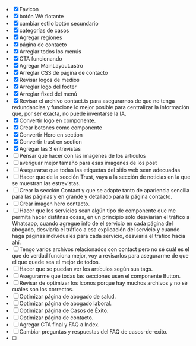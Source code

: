 - [X] Favicon
- [X] botón WA flotante
- [X] cambiar estilo botón secundario
- [X] categorías de casos
- [X] Agregar regiones
- [X] página de contacto
- [X] Arreglar todos los menús
- [X] CTA funcionando
- [X] Agregar MainLayout.astro
- [X] Arreglar CSS de página de contacto
- [X] Revisar logos de medios
- [X] Arreglar logo del footer
- [X] Arreglar fixed del menú
- [X] Revisar el archivo contact.ts para asegurarnos de que no tenga redundancias y funcione lo mejor posible para centralizar la información que, por ser exacta, no puede inventarse la IA.
- [X] Convertir logo en componente.
- [X] Crear botones como componente
- [X] Convertir Hero en section
- [X] Convertir trust en section
- [X] Agregar las 3 entrevistas
- [ ] Pensar qué hacer con las imagenes de los artículos
- [ ] averiguar mejor tamaño para esas imagenes de los post
- [ ] Asegurarse que todas las etiquetas del sitio web sean adecuadas 
- [ ] Hacer que de la sección Trust, vaya a la sección de noticias en la que se muestran las estrevistas.
- [ ] Crear la sección Contact y que se adapte tanto de apariencia sencilla para las páginas y en grande y detallado para la página contacto.
- [ ] Crear imagen hero contacto.
- [ ] Hacer que los servicios sean algún tipo de componente que me permita hacer distitnas cosas, en un principio sólo desviarían el tráfico a Whatsapp, cuando agregue info de el servicio en cada página del abogado, desviaría el tráfico a esa explicación del servicio y cuando haga páginas individuales para cada servicio, desviaría el trafico hacia ahí.
- [ ] Tengo varios archivos relacionados con contact pero no sé cuál es el que de verdad funciona mejor, voy a revisarlos para asegurarme de que el que quede sea el mejor de todos.
- [ ] Hacer que se puedan ver los artículos según sus tags.
- [ ] Asegurarme que todas las secciones usen el componente Button.
- [ ] Revisar de optimizar los íconos porque hay muchos archivos y no sé cuáles son los correctos.
- [ ] Optimizar página de abogado de salud.
- [ ] Optimizar página de abogado laboral.
- [ ] Optimizar página de Casos de Éxito.
- [ ] Optimizar página de contacto.
- [ ] Agregar CTA final y FAQ a Index.
- [ ] Cambiar preguntas y respuestas del FAQ de casos-de-exito.
- [ ] 